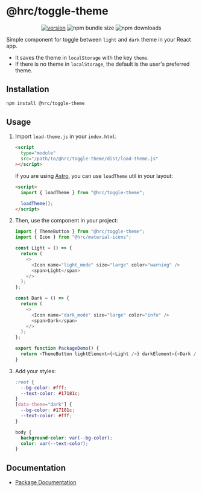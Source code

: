 # @hrc/toggle-theme

<div align="center">

[![version](https://img.shields.io/npm/v/%40hrc%2Ftoggle-theme)](https://www.npmjs.com/package/@hrc/toggle-theme)
![npm bundle size](https://img.shields.io/bundlephobia/minzip/%40hrc%2Ftoggle-theme)
![npm downloads](https://img.shields.io/npm/dm/%40hrc%2Ftoggle-theme)

</div>

Simple component for toggle between `light` and `dark` theme in your React app.

- It saves the theme in `localStorage` with the key `theme`.
- If there is no theme in `localStorage`, the default is the user's preferred
  theme.

## Installation

```bash
npm install @hrc/toggle-theme
```

## Usage

1. Import `load-theme.js` in your `index.html`:

   ```html
   <script
     type="module"
     src="/path/to/@hrc/toggle-theme/dist/load-theme.js"
   ></script>
   ```

   If you are using [Astro](https://astro.build/), you can use `loadTheme` util
   in your layout:

   ```html
   <script>
     import { loadTheme } from "@hrc/toggle-theme";

     loadTheme();
   </script>
   ```

2. Then, use the component in your project:

   ```js
   import { ThemeButton } from "@hrc/toggle-theme";
   import { Icon } from "@hrc/material-icons";

   const Light = () => {
     return (
       <>
         <Icon name="light_mode" size="large" color="warning" />
         <span>Light</span>
       </>
     );
   };

   const Dark = () => {
     return (
       <>
         <Icon name="dark_mode" size="large" color="info" />
         <span>Dark</span>
       </>
     );
   };

   export function PackageDemo() {
     return <ThemeButton lightElement={<Light />} darkElement={<Dark />} />;
   }
   ```

3. Add your styles:

   ```css
   :root {
     --bg-color: #fff;
     --text-color: #17181c;
   }
   [data-theme="dark"] {
     --bg-color: #17181c;
     --text-color: #fff;
   }

   body {
     background-color: var(--bg-color);
     color: var(--text-color);
   }
   ```

## Documentation

- [Package Documentation](https://hdoc1509.github.io/hrc/packages/toggle-theme/)
